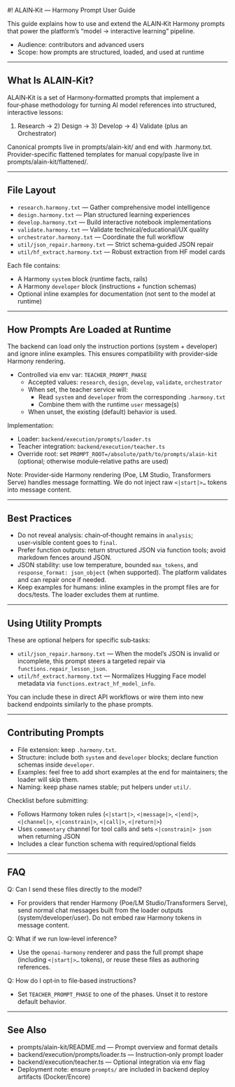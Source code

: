 #! ALAIN‑Kit — Harmony Prompt User Guide

This guide explains how to use and extend the ALAIN‑Kit Harmony prompts that power the platform’s “model → interactive learning” pipeline.

- Audience: contributors and advanced users
- Scope: how prompts are structured, loaded, and used at runtime

---

## What Is ALAIN‑Kit?

ALAIN‑Kit is a set of Harmony‑formatted prompts that implement a four‑phase methodology for turning AI model references into structured, interactive lessons:

1) Research → 2) Design → 3) Develop → 4) Validate (plus an Orchestrator)

Canonical prompts live in prompts/alain-kit/ and end with .harmony.txt. Provider-specific flattened templates for manual copy/paste live in prompts/alain-kit/flattened/.

---

## File Layout

- `research.harmony.txt` — Gather comprehensive model intelligence
- `design.harmony.txt` — Plan structured learning experiences
- `develop.harmony.txt` — Build interactive notebook implementations
- `validate.harmony.txt` — Validate technical/educational/UX quality
- `orchestrator.harmony.txt` — Coordinate the full workflow
- `util/json_repair.harmony.txt` — Strict schema‑guided JSON repair
- `util/hf_extract.harmony.txt` — Robust extraction from HF model cards

Each file contains:
- A Harmony `system` block (runtime facts, rails)
- A Harmony `developer` block (instructions + function schemas)
- Optional inline examples for documentation (not sent to the model at runtime)

---

## How Prompts Are Loaded at Runtime

The backend can load only the instruction portions (system + developer) and ignore inline examples. This ensures compatibility with provider‑side Harmony rendering.

- Controlled via env var: `TEACHER_PROMPT_PHASE`
  - Accepted values: `research`, `design`, `develop`, `validate`, `orchestrator`
  - When set, the teacher service will:
    - Read `system` and `developer` from the corresponding `.harmony.txt`
    - Combine them with the runtime `user` message(s)
  - When unset, the existing (default) behavior is used.

Implementation:
- Loader: `backend/execution/prompts/loader.ts`
- Teacher integration: `backend/execution/teacher.ts`
- Override root: set `PROMPT_ROOT=/absolute/path/to/prompts/alain-kit` (optional; otherwise module‑relative paths are used)

Note: Provider‑side Harmony rendering (Poe, LM Studio, Transformers Serve) handles message formatting. We do not inject raw `<|start|>…` tokens into message content.

---

## Best Practices

- Do not reveal analysis: chain‑of‑thought remains in `analysis`; user‑visible content goes to `final`.
- Prefer function outputs: return structured JSON via function tools; avoid markdown fences around JSON.
- JSON stability: use low temperature, bounded `max_tokens`, and `response_format: json_object` (when supported). The platform validates and can repair once if needed.
- Keep examples for humans: inline examples in the prompt files are for docs/tests. The loader excludes them at runtime.

---

## Using Utility Prompts

These are optional helpers for specific sub‑tasks:

- `util/json_repair.harmony.txt` — When the model’s JSON is invalid or incomplete, this prompt steers a targeted repair via `functions.repair_lesson_json`.
- `util/hf_extract.harmony.txt` — Normalizes Hugging Face model metadata via `functions.extract_hf_model_info`.

You can include these in direct API workflows or wire them into new backend endpoints similarly to the phase prompts.

---

## Contributing Prompts

- File extension: keep `.harmony.txt`.
- Structure: include both `system` and `developer` blocks; declare function schemas inside `developer`.
- Examples: feel free to add short examples at the end for maintainers; the loader will skip them.
- Naming: keep phase names stable; put helpers under `util/`.

Checklist before submitting:
- Follows Harmony token rules (`<|start|>`, `<|message|>`, `<|end|>`, `<|channel|>`, `<|constrain|>`, `<|call|>`, `<|return|>`)
- Uses `commentary` channel for tool calls and sets `<|constrain|> json` when returning JSON
- Includes a clear function schema with required/optional fields

---

## FAQ

Q: Can I send these files directly to the model?
- For providers that render Harmony (Poe/LM Studio/Transformers Serve), send normal chat messages built from the loader outputs (system/developer/user). Do not embed raw Harmony tokens in message content.

Q: What if we run low‑level inference?
- Use the `openai-harmony` renderer and pass the full prompt shape (including `<|start|>…` tokens), or reuse these files as authoring references.

Q: How do I opt‑in to file‑based instructions?
- Set `TEACHER_PROMPT_PHASE` to one of the phases. Unset it to restore default behavior.

---

## See Also

- prompts/alain-kit/README.md — Prompt overview and format details
- backend/execution/prompts/loader.ts — Instruction‑only prompt loader
- backend/execution/teacher.ts — Optional integration via env flag
- Deployment note: ensure `prompts/` are included in backend deploy artifacts (Docker/Encore)
